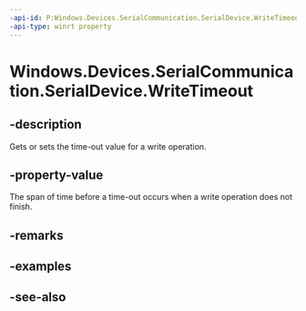 ----api-id: P:Windows.Devices.SerialCommunication.SerialDevice.WriteTimeout
-api-type: winrt property
---<!-- Property syntaxpublic Windows.Foundation.TimeSpan WriteTimeout { get;  set; }--># Windows.Devices.SerialCommunication.SerialDevice.WriteTimeout## -descriptionGets or sets the time-out value for a write operation.## -property-valueThe span of time before a time-out occurs when a write operation does not finish.## -remarks## -examples## -see-also